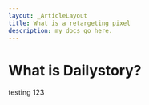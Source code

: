 ```yaml
---
layout: _ArticleLayout
title: What is a retargeting pixel
description: my docs go here.
---
```

# What is Dailystory?
testing 123